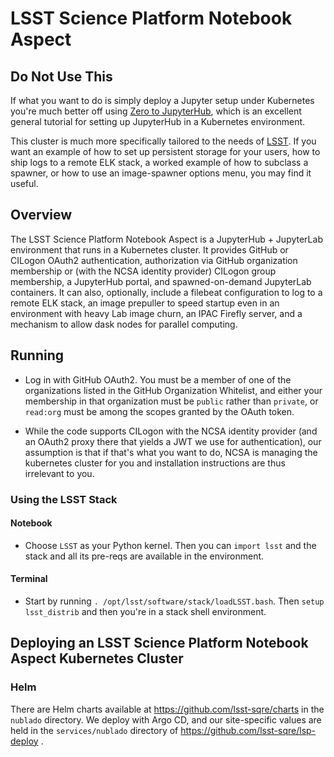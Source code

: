 # LSST Science Platform Notebook Aspect

## Do Not Use This

If what you want to do is simply deploy a Jupyter setup under Kubernetes
you're much better off
using
[Zero to JupyterHub](https://zero-to-jupyterhub.readthedocs.io/en/latest/),
which is an excellent general tutorial for setting up
JupyterHub in a Kubernetes environment.

This cluster is much more specifically tailored to the needs
of [LSST](https://lsst.org).  If you want an example of how to set up
persistent storage for your users, how to ship logs to a remote ELK
stack, a worked example of how to subclass a spawner, or how to use an
image-spawner options menu, you may find it useful.

## Overview

The LSST Science Platform Notebook Aspect is a JupyterHub + JupyterLab
environment that runs in a Kubernetes cluster.  It provides GitHub or
CILogon OAuth2 authentication, authorization via GitHub organization
membership or (with the NCSA identity provider) CILogon group
membership, a JupyterHub portal, and spawned-on-demand JupyterLab
containers.  It can also, optionally, include a filebeat configuration
to log to a remote ELK stack, an image prepuller to speed startup even
in an environment with heavy Lab image churn, an IPAC Firefly server,
and a mechanism to allow dask nodes for parallel computing.

## Running

* Log in with GitHub OAuth2.  You must be a member of one of the
  organizations listed in the GitHub Organization Whitelist, and either
  your membership in that organization must be `public` rather than
  `private`, or `read:org` must be among the scopes granted by the
  OAuth token.

* While the code supports CILogon with the NCSA identity provider (and
  an OAuth2 proxy there that yields a JWT we use for authentication),
  our assumption is that if that's what you want to do, NCSA is managing
  the kubernetes cluster for you and installation instructions are thus
  irrelevant to you.

### Using the LSST Stack

#### Notebook

* Choose `LSST` as your Python kernel.  Then you can `import lsst`
  and the stack and all its pre-reqs are available in the environment.
  
#### Terminal

* Start by running `. /opt/lsst/software/stack/loadLSST.bash`.  Then
  `setup lsst_distrib` and then you're in a stack shell environment.

## Deploying an LSST Science Platform Notebook Aspect Kubernetes Cluster

### Helm

There are Helm charts available at https://github.com/lsst-sqre/charts
in the `nublado` directory.  We deploy with Argo CD, and our
site-specific values are held in the `services/nublado` directory of
https://github.com/lsst-sqre/lsp-deploy .
